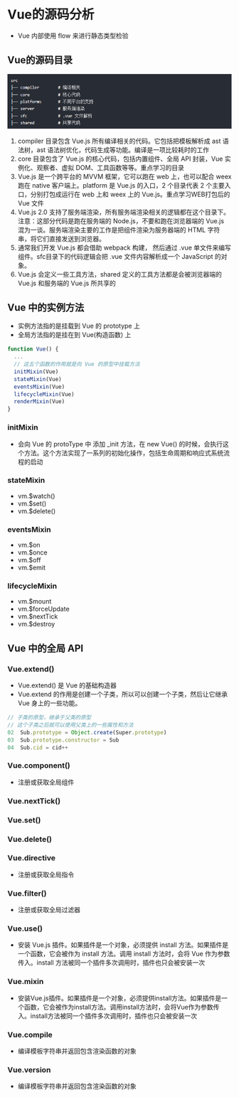 <!--
 * @Author: x09898 coder_xujie@163.com
 * @Date: 2022-08-16 17:30:03
 * @LastEditors: x09898 coder_xujie@163.com
 * @FilePath: \HTML-CSS-Javascript-\Vue框架\Vue的教程\Vue的源码分析.md
 * @Description: Vue的源码分析
-->
# Vue的源码分析

* Vue 内部使用 flow 来进行静态类型检验

## Vue的源码目录

![Vue源码目录](../img/Vue源码目录.png)

1. compiler 目录包含 Vue.js 所有编译相关的代码。它包括把模板解析成 ast 语法树，ast 语法树优化，代码生成等功能。编译是一项比较耗时的工作
2. core 目录包含了 Vue.js 的核心代码，包括内置组件、全局 API 封装，Vue 实例化、观察者、虚拟 DOM、工具函数等等。重点学习的目录
3. Vue.js 是一个跨平台的 MVVM 框架，它可以跑在 web 上，也可以配合 weex 跑在 native 客户端上。platform 是 Vue.js 的入口，2 个目录代表 2 个主要入口，分别打包成运行在 web 上和 weex 上的 Vue.js。重点学习WEB打包后的 Vue 文件
4. Vue.js 2.0 支持了服务端渲染，所有服务端渲染相关的逻辑都在这个目录下。注意：这部分代码是跑在服务端的 Node.js，不要和跑在浏览器端的 Vue.js 混为一谈。服务端渲染主要的工作是把组件渲染为服务器端的 HTML 字符串，将它们直接发送到浏览器。
5. 通常我们开发 Vue.js 都会借助 webpack 构建， 然后通过 .vue 单文件来编写组件。sfc目录下的代码逻辑会把 .vue 文件内容解析成一个 JavaScript 的对象。
6. Vue.js 会定义一些工具方法，shared 定义的工具方法都是会被浏览器端的 Vue.js 和服务端的 Vue.js 所共享的

## Vue 中的实例方法

* 实例方法指的是挂载到 Vue 的 prototype 上
* 全局方法指的是挂在到 Vue(构造函数) 上

```js
function Vue() {
  ...
  // 这五个函数的作用就是向 Vue 的原型中挂载方法
  initMixin(Vue)
  stateMixin(Vue)
  eventsMixin(Vue)
  lifecycleMixin(Vue)
  renderMixin(Vue)
}
```

### initMixin

* 会向 Vue 的 protoType 中 添加 _init 方法，在 new Vue() 的时候，会执行这个方法。这个方法实现了一系列的初始化操作，包括生命周期和响应式系统流程的启动

### stateMixin

* vm.$watch()
* vm.$set()
* vm.$delete()

### eventsMixin

* vm.$on
* vm.$once
* vm.$off
* vm.$emit

### lifecycleMixin

* vm.$mount
* vm.$forceUpdate
* vm.$nextTick
* vm.$destroy

## Vue 中的全局 API

### Vue.extend()

* Vue.extend() 是 Vue 的基础构造器
* Vue.extend 的作用是创建一个子类，所以可以创建一个子类，然后让它继承 Vue 身上的一些功能。

```js
// 子类的原型，继承于父类的原型
// 这个子类之后就可以使用父类上的一些属性和方法
02  Sub.prototype = Object.create(Super.prototype)
03  Sub.prototype.constructor = Sub
04  Sub.cid = cid++
```

### Vue.component()

* 注册或获取全局组件

### Vue.nextTick()

### Vue.set()

### Vue.delete()

### Vue.directive

* 注册或获取全局指令

### Vue.filter()

* 注册或获取全局过滤器

### Vue.use()

* 安装 Vue.js 插件。如果插件是一个对象，必须提供 install 方法。如果插件是一个函数，它会被作为 install 方法。调用 install 方法时，会将 Vue 作为参数传入。install 方法被同一个插件多次调用时，插件也只会被安装一次

### Vue.mixin

* 安装Vue.js插件。如果插件是一个对象，必须提供install方法。如果插件是一个函数，它会被作为install方法。调用install方法时，会将Vue作为参数传入。install方法被同一个插件多次调用时，插件也只会被安装一次

### Vue.compile

* 编译模板字符串并返回包含渲染函数的对象

### Vue.version

* 编译模板字符串并返回包含渲染函数的对象
